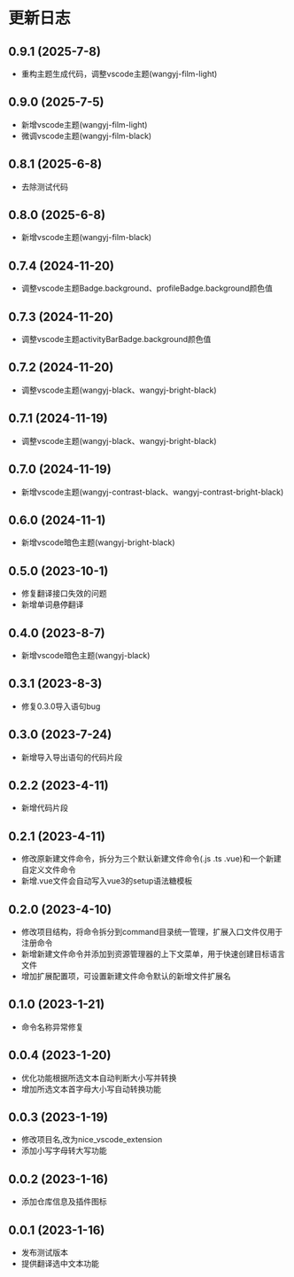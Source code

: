 # 更新日志
## 0.9.1 (2025-7-8)
* 重构主题生成代码，调整vscode主题(wangyj-film-light)
## 0.9.0 (2025-7-5)
* 新增vscode主题(wangyj-film-light)
* 微调vscode主题(wangyj-film-black)
## 0.8.1 (2025-6-8)
* 去除测试代码
## 0.8.0 (2025-6-8)
* 新增vscode主题(wangyj-film-black)
## 0.7.4 (2024-11-20)
* 调整vscode主题Badge.background、profileBadge.background颜色值
## 0.7.3 (2024-11-20)
* 调整vscode主题activityBarBadge.background颜色值
## 0.7.2 (2024-11-20)
* 调整vscode主题(wangyj-black、wangyj-bright-black)
## 0.7.1 (2024-11-19)
* 调整vscode主题(wangyj-black、wangyj-bright-black)
## 0.7.0 (2024-11-19)
* 新增vscode主题(wangyj-contrast-black、wangyj-contrast-bright-black)
## 0.6.0 (2024-11-1)
* 新增vscode暗色主题(wangyj-bright-black)
## 0.5.0 (2023-10-1)
* 修复翻译接口失效的问题
* 新增单词悬停翻译
## 0.4.0 (2023-8-7)
* 新增vscode暗色主题(wangyj-black)
## 0.3.1 (2023-8-3)
* 修复0.3.0导入语句bug
## 0.3.0 (2023-7-24)
* 新增导入导出语句的代码片段
## 0.2.2 (2023-4-11)
* 新增代码片段
## 0.2.1 (2023-4-11)
* 修改原新建文件命令，拆分为三个默认新建文件命令(.js .ts .vue)和一个新建自定义文件命令
* 新增.vue文件会自动写入vue3的setup语法糖模板
## 0.2.0 (2023-4-10)
* 修改项目结构，将命令拆分到command目录统一管理，扩展入口文件仅用于注册命令
* 新增新建文件命令并添加到资源管理器的上下文菜单，用于快速创建目标语言文件
* 增加扩展配置项，可设置新建文件命令默认的新增文件扩展名
## 0.1.0 (2023-1-21)
* 命令名称异常修复
## 0.0.4 (2023-1-20)
* 优化功能根据所选文本自动判断大小写并转换
* 增加所选文本首字母大小写自动转换功能
## 0.0.3 (2023-1-19)
* 修改项目名,改为nice_vscode_extension
* 添加小写字母转大写功能
## 0.0.2 (2023-1-16)
* 添加仓库信息及插件图标
## 0.0.1 (2023-1-16)
* 发布测试版本
* 提供翻译选中文本功能

